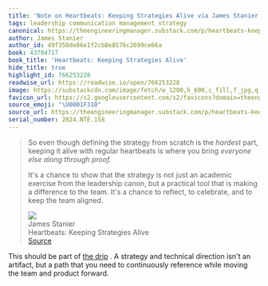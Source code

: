 ```yaml
---
title: 'Note on Heartbeats: Keeping Strategies Alive via James Stanier'
tags: leadership communication management strategy
canonical: https://theengineeringmanager.substack.com/p/heartbeats-keeping-strategies-alive?utm_source=post-email-title&publication_id=991131&post_id=148147529&utm_campaign=email-post-title&isFreemail=true&r=2eq7ua&triedRedirect=true&utm_medium=email
author: James Stanier
author_id: 49f350de86e1f2cb8e8576c2699ce66a
book: 43704717
book_title: 'Heartbeats: Keeping Strategies Alive'
hide_title: true
highlight_id: 766253228
readwise_url: https://readwise.io/open/766253228
image: https://substackcdn.com/image/fetch/w_1200,h_600,c_fill,f_jpg,q_auto:good,fl_progressive:steep,g_auto/https%3A%2F%2Fbucketeer-e05bbc84-baa3-437e-9518-adb32be77984.s3.amazonaws.com%2Fpublic%2Fimages%2Fd6f4dc3c-8c75-492c-90cf-ffeaaa8095af_501x501.png
favicon_url: https://s2.googleusercontent.com/s2/favicons?domain=theengineeringmanager.substack.com
source_emoji: "\U0001F310"
source_url: https://theengineeringmanager.substack.com/p/heartbeats-keeping-strategies-alive?utm_source=post-email-title&publication_id=991131&post_id=148147529&utm_campaign=email-post-title&isFreemail=true&r=2eq7ua&triedRedirect=true&utm_medium=email#:~:text=So%20even%20though,the%20team%20aligned.
serial_number: 2024.NTE.158
---
```

> So even though defining the strategy from scratch is the *hardest* part, keeping it alive with regular heartbeats is where you bring *everyone else along through proof.*
> 
> It's a chance to show that the strategy is not just an academic exercise from the leadership canon, but a practical tool that is making a difference to the team. It's a chance to reflect, to celebrate, and to keep the team aligned.
> <div class="quoteback-footer"><div class="quoteback-avatar"><img class="mini-favicon" src="https://s2.googleusercontent.com/s2/favicons?domain=theengineeringmanager.substack.com"></div><div class="quoteback-metadata"><div class="metadata-inner"><span style="display:none">FROM:</span><div aria-label="James Stanier" class="quoteback-author"> James Stanier</div><div aria-label="Heartbeats: Keeping Strategies Alive" class="quoteback-title"> Heartbeats: Keeping Strategies Alive</div></div></div><div class="quoteback-backlink"><a target="_blank" aria-label="go to the full text of this quotation" rel="noopener" href="https://theengineeringmanager.substack.com/p/heartbeats-keeping-strategies-alive?utm_source=post-email-title&publication_id=991131&post_id=148147529&utm_campaign=email-post-title&isFreemail=true&r=2eq7ua&triedRedirect=true&utm_medium=email#:~:text=So%20even%20though,the%20team%20aligned." class="quoteback-arrow"> Source</a></div></div>

This should be part of [the drip](https://www.joshbeckman.org/notes/462585636) . A strategy and technical direction isn't an artifact, but a path that you need to continuously reference while moving the team and product forward.